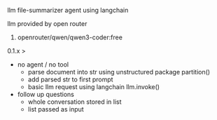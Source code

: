 llm file-summarizer agent using langchain

llm provided by open router  
  1. openrouter/qwen/qwen3-coder:free  

0.1.x >  
  - no agent / no tool
    - parse document into str using unstructured package partition()  
    - add parsed str to first prompt  
    - basic llm request using langchain llm.invoke()  
  - follow up questions  
    - whole conversation stored in list  
    - list passed as input
